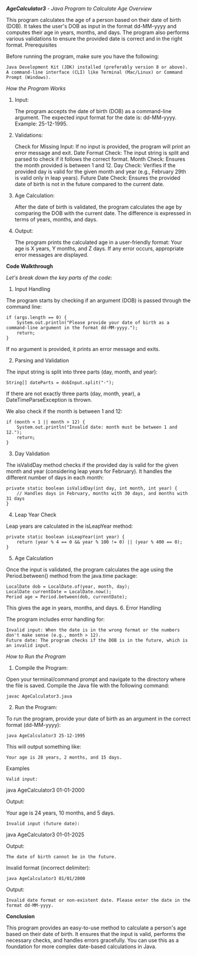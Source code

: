 ***AgeCalculator3** - Java Program to Calculate Age*
*Overview*

This program calculates the age of a person based on their date of birth (DOB). It takes the user's DOB as input in the format dd-MM-yyyy and computes their age in years, months, and days. The program also performs various validations to ensure the provided date is correct and in the right format.
Prerequisites

Before running the program, make sure you have the following:

    Java Development Kit (JDK) installed (preferably version 8 or above).
    A command-line interface (CLI) like Terminal (Mac/Linux) or Command Prompt (Windows).

*How the Program Works*
1. Input:

    The program accepts the date of birth (DOB) as a command-line argument.
    The expected input format for the date is: dd-MM-yyyy.
    Example: 25-12-1995.

2. Validations:

    Check for Missing Input: If no input is provided, the program will print an error message and exit.
    Date Format Check: The input string is split and parsed to check if it follows the correct format.
    Month Check: Ensures the month provided is between 1 and 12.
    Day Check: Verifies if the provided day is valid for the given month and year (e.g., February 29th is valid only in leap years).
    Future Date Check: Ensures the provided date of birth is not in the future compared to the current date.

3. Age Calculation:

    After the date of birth is validated, the program calculates the age by comparing the DOB with the current date.
    The difference is expressed in terms of years, months, and days.

4. Output:

    The program prints the calculated age in a user-friendly format:
        Your age is X years, Y months, and Z days.
    If any error occurs, appropriate error messages are displayed.

**Code Walkthrough**

*Let's break down the key parts of the code:*

1. Input Handling

The program starts by checking if an argument (DOB) is passed through the command line:

    if (args.length == 0) {
        System.out.println("Please provide your date of birth as a command-line argument in the format dd-MM-yyyy.");
        return;
    }

If no argument is provided, it prints an error message and exits.

2. Parsing and Validation

The input string is split into three parts (day, month, and year):

    String[] dateParts = dobInput.split("-"); 

If there are not exactly three parts (day, month, year), a DateTimeParseException is thrown.

We also check if the month is between 1 and 12:

    if (month < 1 || month > 12) {
        System.out.println("Invalid date: month must be between 1 and 12.");
        return;
    }

3. Day Validation

The isValidDay method checks if the provided day is valid for the given month and year (considering leap years for February). It handles the different number of days in each month:

    private static boolean isValidDay(int day, int month, int year) {
        // Handles days in February, months with 30 days, and months with 31 days
    }

4. Leap Year Check

Leap years are calculated in the isLeapYear method:

    private static boolean isLeapYear(int year) {
        return (year % 4 == 0 && year % 100 != 0) || (year % 400 == 0);
    }

5. Age Calculation

Once the input is validated, the program calculates the age using the Period.between() method from the java.time package:

    LocalDate dob = LocalDate.of(year, month, day);
    LocalDate currentDate = LocalDate.now();
    Period age = Period.between(dob, currentDate);

This gives the age in years, months, and days.
6. Error Handling

The program includes error handling for:

    Invalid input: When the date is in the wrong format or the numbers don't make sense (e.g., month > 12).
    Future date: The program checks if the DOB is in the future, which is an invalid input.

*How to Run the Program*

1. Compile the Program:

Open your terminal/command prompt and navigate to the directory where the file is saved. Compile the Java file with the following command:

    javac AgeCalculator3.java

2. Run the Program:

To run the program, provide your date of birth as an argument in the correct format (dd-MM-yyyy):

    java AgeCalculator3 25-12-1995

This will output something like:

    Your age is 28 years, 2 months, and 15 days.

Examples

    Valid input:

java AgeCalculator3 01-01-2000

Output:

Your age is 24 years, 10 months, and 5 days.

    Invalid input (future date):

java AgeCalculator3 01-01-2025

Output:

    The date of birth cannot be in the future.

Invalid format (incorrect delimiter):

    java AgeCalculator3 01/01/2000

Output:

    Invalid date format or non-existent date. Please enter the date in the format dd-MM-yyyy.

**Conclusion**

This program provides an easy-to-use method to calculate a person's age based on their date of birth. It ensures that the input is valid, performs the necessary checks, and handles errors gracefully. You can use this as a foundation for more complex date-based calculations in Java.
